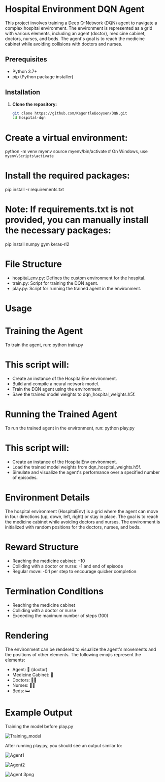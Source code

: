 # Hospital Environment DQN Agent

This project involves training a Deep Q-Network (DQN) agent to navigate a complex hospital environment. The environment is represented as a grid with various elements, including an agent (doctor), medicine cabinet, doctors, nurses, and beds. The agent's goal is to reach the medicine cabinet while avoiding collisions with doctors and nurses.

## Prerequisites

- Python 3.7+
- pip (Python package installer)

## Installation

1. **Clone the repository:**

   ```bash
   git clone https://github.com/KagontleBooysen/DQN.git
   cd hospital-dqn
   
# Create a virtual environment:
python -m venv myenv
source myenv/bin/activate  # On Windows, use `myenv\Scripts\activate`

# Install the required packages:
pip install -r requirements.txt

# Note: If requirements.txt is not provided, you can manually install the necessary packages:
pip install numpy gym keras-rl2

# File Structure
- hospital_env.py: Defines the custom environment for the hospital.
- train.py: Script for training the DQN agent.
- play.py: Script for running the trained agent in the environment.

# Usage
# Training the Agent
To train the agent, run: python train.py

# This script will:

- Create an instance of the HospitalEnv environment.
- Build and compile a neural network model.
- Train the DQN agent using the environment.
- Save the trained model weights to dqn_hospital_weights.h5f.

# Running the Trained Agent
To run the trained agent in the environment, run: python play.py

# This script will:

- Create an instance of the HospitalEnv environment.
- Load the trained model weights from dqn_hospital_weights.h5f.
- Simulate and visualize the agent's performance over a specified number of episodes.
  
# Environment Details
The hospital environment (HospitalEnv) is a grid where the agent can move in four directions (up, down, left, right) or stay in place. The goal is to reach the medicine cabinet while avoiding doctors and nurses. The environment is initialized with random positions for the doctors, nurses, and beds.

# Reward Structure

- Reaching the medicine cabinet: +10
- Colliding with a doctor or nurse: -1 and end of episode
- Regular move: -0.1 per step to encourage quicker completion

# Termination Conditions

- Reaching the medicine cabinet
- Colliding with a doctor or nurse
- Exceeding the maximum number of steps (100)

# Rendering
The environment can be rendered to visualize the agent's movements and the positions of other elements. The following emojis represent the elements:

- Agent: 🙂 (doctor)
- Medicine Cabinet: 💊
- Doctors: 👨‍⚕️
- Nurses: 👩‍⚕️
- Beds: 🛏

# Example Output
Training the model before play.py

![Training_model](https://github.com/user-attachments/assets/4d80596b-6983-465b-be2d-7dc74370da8b)

After running play.py, you should see an output similar to:

![Agent1](https://github.com/user-attachments/assets/3d5b5529-3f94-4680-8d74-13f462f7a9cb)

![Agent2](https://github.com/user-attachments/assets/64de0596-c634-4b15-ad16-03fd29ed6193)

![Agent 3png](https://github.com/user-attachments/assets/263123a8-413d-48e7-8ada-4a4d4c8c5df4)





  
